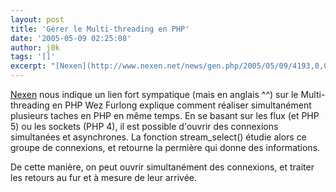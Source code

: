 ```yaml
---
layout: post
title: 'Gérer le Multi-threading en PHP'
date: '2005-05-09 02:25:08'
author: j0k
tags: '[]'
excerpt: "[Nexen](http://www.nexen.net/news/gen.php/2005/05/09/4193,0,0,0,0.php) nous indique un lien fort sympatique (mais en anglais ^^) sur le Multi-threading en PHP     \nWez Furlong explique comment réaliser simultanément plusieurs taches en PHP en même temps. En se basant sur les flux (et PHP 5) ou les sockets (PHP 4), il est possible d'ouvrir des connexions      …"
---
```


[Nexen](http://www.nexen.net/news/gen.php/2005/05/09/4193,0,0,0,0.php) nous indique un lien fort sympatique (mais en anglais ^^) sur le Multi-threading en PHP
Wez Furlong explique comment réaliser simultanément plusieurs taches en PHP en même temps. En se basant sur les flux (et PHP 5) ou les sockets (PHP 4), il est possible d'ouvrir des connexions simultanées et asynchrones. La fonction stream_select() étudie alors ce groupe de connexions, et retourne la permière qui donne des informations.

De cette manière, on peut ouvrir simultanément des connexions, et traiter les retours au fur et à mesure de leur arrivée.
